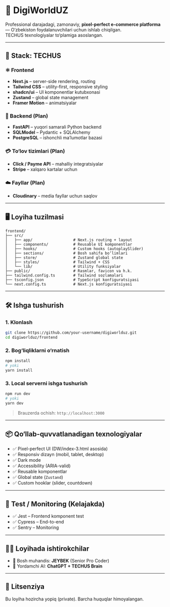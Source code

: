 # 🚀 DigiWorldUZ

Professional darajadagi, zamonaviy, **pixel-perfect e-commerce platforma** — O‘zbekiston foydalanuvchilari uchun ishlab chiqilgan.  
TECHUS texnologiyalar to‘plamiga asoslangan.

---

## 🧠 Stack: TECHUS

### ⚛️ Frontend
- **Next.js** – server-side rendering, routing
- **Tailwind CSS** – utility-first, responsive styling
- **shadcn/ui** – UI komponentlar kutubxonasi
- **Zustand** – global state management
- **Framer Motion** – animatsiyalar

### 🧩 Backend (Plan)
- **FastAPI** – yuqori samarali Python backend
- **SQLModel** – Pydantic + SQLAlchemy
- **PostgreSQL** – ishonchli ma’lumotlar bazasi

### 💳 To‘lov tizimlari (Plan)
- **Click / Payme API** – mahalliy integratsiyalar
- **Stripe** – xalqaro kartalar uchun

### ☁️ Fayllar (Plan)
- **Cloudinary** – media fayllar uchun saqlov

---

## 🖥️ Loyiha tuzilmasi

```
frontend/
├── src/
│   ├── app/                  # Next.js routing + layout
│   ├── components/           # Reusable UI komponentlar
│   ├── hooks/                # Custom hooks (autoplaySlider)
│   ├── sections/             # Bosh sahifa bo‘limlari
│   ├── store/                # Zustand global state
│   ├── styles/               # Tailwind + CSS
│   └── lib/                  # Utility funksiyalar
├── public/                   # Rasmlar, favicon va h.k.
├── tailwind.config.ts        # Tailwind sozlamalari
├── tsconfig.json             # TypeScript konfiguratsiyasi
└── next.config.ts            # Next.js konfiguratsiyasi
```

---

## 🛠️ Ishga tushurish

### 1. Klonlash
```bash
git clone https://github.com/your-username/digiworlduz.git
cd digiworlduz/frontend
```

### 2. Bog‘liqliklarni o‘rnatish
```bash
npm install
# yoki
yarn install
```

### 3. Local serverni ishga tushurish
```bash
npm run dev
# yoki
yarn dev
```

> Brauzerda ochish: `http://localhost:3000`

---

## 📦 Qo‘llab-quvvatlanadigan texnologiyalar

- ✅ Pixel-perfect UI (DW/index-3.html asosida)
- ✅ Responsiv dizayn (mobil, tablet, desktop)
- ✅ Dark mode
- ✅ Accessibility (ARIA-valid)
- ✅ Reusable komponentlar
- ✅ Global state (`Zustand`)
- ✅ Custom hooklar (slider, countdown)

---

## 🧪 Test / Monitoring (Kelajakda)
- ✅ Jest – Frontend komponent test
- ✅ Cypress – End-to-end
- ✅ Sentry – Monitoring

---

## 👨‍💻 Loyihada ishtirokchilar

- 🧠 Bosh muhandis: **JEYBEK** (Senior Pro Coder)
- 🤖 Yordamchi AI: **ChatGPT + TECHUS Brain**

---

## 📜 Litsenziya

Bu loyiha hozircha yopiq (private). Barcha huquqlar himoyalangan.
